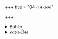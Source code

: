 +++
title = "04 न च तस्यां"

+++

<details><summary>Bühler</summary>

4. Nor shall he teach (sitting) on that couch on which he lies (at night with his wife).
</details>

<details><summary>हरदत्त-टीका</summary>

## सूत्रम्
न च तस्यां शय्यायामध्यापयेद्यस्यां शयीत ॥४॥  
## टिप्पनी
यस्या शय्यायां भार्यया सह शयीत रात्रौ तस्यां शय्यायामासीनोऽपि नाऽध्यापयेत् ॥ ४॥
</details>
